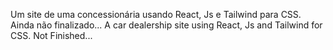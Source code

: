 
Um site de uma concessionária usando React, Js e Tailwind para CSS. Ainda não finalizado...
A car dealership site using React, Js and Tailwind for CSS. Not Finished...
